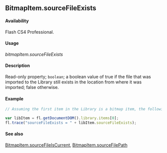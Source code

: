 ## BitmapItem.sourceFileExists

#### Availability

Flash CS4 Professional.

#### Usage

*bitmapItem.sourceFileExists*

#### Description

Read-only property; `boolean`; a boolean value of true if the file that was imported to the Library still exists in the location from where it was imported; false otherwise.

#### Example

```javascript
// Assuming the first item in the Library is a bitmap item, the following code displays "true" if the file that was imported into the Library still exists.

var libItem = fl.getDocumentDOM().library.items[0];
fl.trace("sourceFileExists = " + libItem.sourceFileExists);
```

#### See also

[BitmapItem.sourceFileIsCurrent](../BitmapItem_object/BitmapItem10.md), [BitmapItem.sourceFilePath](../BitmapItem_object/BitmapItem11.md)
